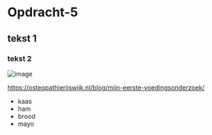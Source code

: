 # Opdracht-5
## tekst 1
### tekst 2

![image](https://github.com/user-attachments/assets/247d4370-6420-4b0c-bb1f-7a7dc1fae42e)

https://osteopathierijswijk.nl/blog/mijn-eerste-voedingsonderzoek/

- kaas
- ham
- brood
- mayo
